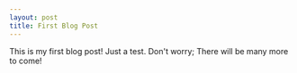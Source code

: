 ```yaml
---
layout: post
title: First Blog Post
---
```


This is my first blog post! Just a test. Don't worry; There will be many more to come!
